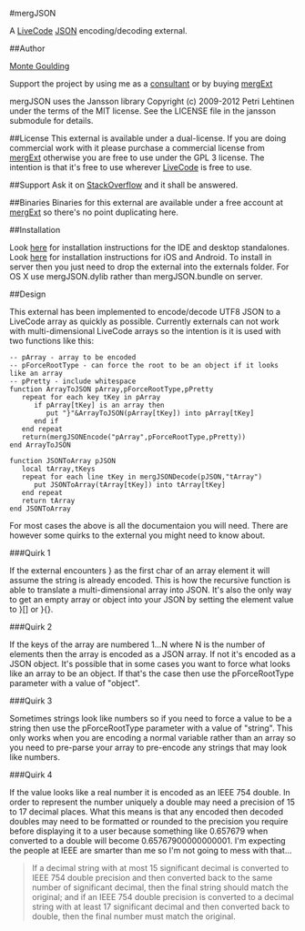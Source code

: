 #mergJSON

A [LiveCode](http://runrev.com) [JSON](http://json.org) encoding/decoding external.

##Author

[Monte Goulding](mailto:monte@goulding.ws)

Support the project by using me as a [consultant](http://goulding,ws) or by buying [mergExt](http://mergext.com)

mergJSON uses the Jansson library Copyright (c) 2009-2012 Petri Lehtinen under the terms of the MIT license. See the LICENSE file in the jansson submodule for details.

##License
This external is available under a dual-license. If you are doing commercial work with it please purchase a commercial license from [mergExt](http://mergext.com) otherwise you are free to use under the GPL 3 license. The intention is that it's free to use wherever [LiveCode](http://runrev.com) is free to use.

##Support
Ask it on [StackOverflow](http://stackoverflow.com) and it shall be answered.

##Binaries
Binaries for this external are available under a free account at [mergExt](http://mergext.com) so there's no point duplicating here.

##Installation

Look [here](http://lessons.runrev.com/s/lessons/m/4071/l/6347-how-to-install-3rd-party-externals-for-use-in-the-ide-and-standalone-builder) for installation instructions for the IDE and desktop standalones.
Look [here](http://www.youtube.com/watch?v=zFTsVu7_QOI) for installation instructions for iOS and Android.
To install in server then you just need to drop the external into the externals folder. For OS X use mergJSON.dylib rather than mergJSON.bundle on server.

##Design

This external has been implemented to encode/decode UTF8 JSON to a LiveCode array as quickly as possible. Currently externals can not work with multi-dimensional LiveCode arrays so the intention is it is used with two functions like this:

	-- pArray - array to be encoded
	-- pForceRootType - can force the root to be an object if it looks like an array
	-- pPretty - include whitespace
	function ArrayToJSON pArray,pForceRootType,pPretty
	   repeat for each key tKey in pArray
	      if pArray[tKey] is an array then
	         put "}"&ArrayToJSON(pArray[tKey]) into pArray[tKey]
	      end if
	   end repeat
	   return(mergJSONEncode("pArray",pForceRootType,pPretty))
	end ArrayToJSON

	function JSONToArray pJSON
	   local tArray,tKeys
	   repeat for each line tKey in mergJSONDecode(pJSON,"tArray")
	      put JSONToArray(tArray[tKey]) into tArray[tKey]
	   end repeat
	   return tArray
	end JSONToArray

For most cases the above is all the documentaion you will need. There are however some quirks to the external you might need to know about. 

###Quirk 1

If the external encounters \} as the first char of an array element it will assume the string is already encoded. This is how the recursive function is able to translate a multi-dimensional array into JSON. It's also the only way to get an empty array or object into your JSON by setting the element value to \}\[\] or \}\{\}.

###Quirk 2

If the keys of the array are numbered 1...N where N is the number of elements then the array is encoded as a JSON array. If not it's encoded as a JSON object. It's possible that in some cases you want to force what looks like an array to be an object. If that's the case then use the pForceRootType parameter with a value of "object".

###Quirk 3

Sometimes strings look like numbers so if you need to force a value to be a string then use the pForceRootType parameter with a value of "string". This only works when you are encoding a normal variable rather than an array so you need to pre-parse your array to pre-encode any strings that may look like numbers.

###Quirk 4

If the value looks like a real number it is encoded as an IEEE 754 double. In order to represent the number uniquely a double may need a precision of 15 to 17 decimal places. What this means is that any encoded then decoded doubles may need to be formatted or rounded to the precision you require before displaying it to a user because something like 0.657679 when converted to a double will become 0.65767900000000001. I'm expecting the people at IEEE are smarter than me so I'm not going to mess with that...

>If a decimal string with at most 15 significant decimal is converted to IEEE 754 double precision and then converted back to the same number of significant decimal, then the final string should match the original; and if an IEEE 754 double precision is converted to a decimal string with at least 17 significant decimal and then converted back to double, then the final number must match the original.
